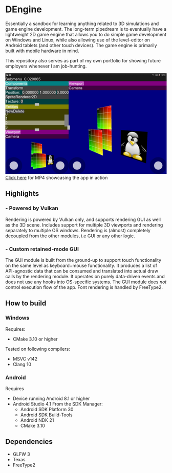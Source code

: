 # DEngine
Essentially a sandbox for learning anything related to 3D simulations and game engine development. The long-term pipedream is to eventually have a lightweight 2D game engine that allows you to do simple game development on Windows and Linux, while also allowing use of the level-editor on Android tablets (and other touch devices). The game engine is primarily built with mobile hardware in mind.

This repository also serves as part of my own portfolio for showing future employers whenever I am job-hunting.

![Screenshot](https://github.com/Didgy74/DEngine/raw/master/Screenshot.jpg)
[Click here](https://github.com/Didgy74/DEngine/raw/master/Usage%20showcase.mp4) for MP4 showcasing the app in action
## Highlights
 ### - Powered by Vulkan
Rendering is powered by Vulkan only, and supports rendering GUI as well as the 3D scene. Includes support for multiple 3D viewports and rendering separately to multiple OS windows. Rendering is (almost) completely decoupled from the other modules, i.e GUI or any other logic.

 ### - Custom retained-mode GUI
 The GUI module is built from the ground-up to support touch functionality on the same level as keyboard+mouse functionality. It produces a list of API-agnostic data that can be consumed and translated into actual draw calls by the rendering module. It operates on purely data-driven events and does not use any hooks into OS-specific systems. The GUI module does *not* control execution flow of the app. Font rendering is handled by FreeType2.

## How to build
### Windows
Requires:
 - CMake 3.10 or higher

Tested on following compilers:
 - MSVC v142
 - Clang 10
### Android
Requires
 - Device running Android 8.1 or higher
 - Android Studio 4.1
	 From the SDK Manager:
	 - Android SDK Platform 30
	 - Android SDK Build-Tools
	 - Android NDK 21
	 - CMake 3.10
## Dependencies
 - GLFW 3
 - Texas
 - FreeType2

